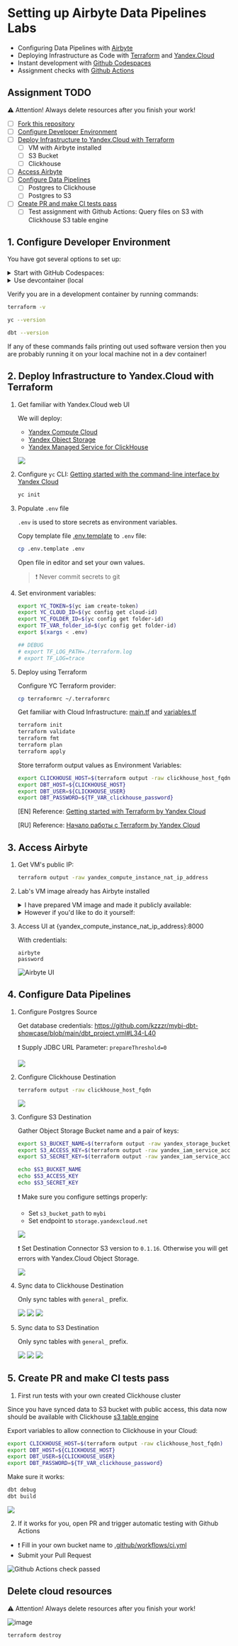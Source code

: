 # Setting up Airbyte Data Pipelines Labs

- Configuring Data Pipelines with [Airbyte](https://airbyte.com/)
- Deploying Infrastructure as Code with [Terraform](https://www.terraform.io/) and [Yandex.Cloud](https://cloud.yandex.com/en-ru/)
- Instant development with [Github Codespaces](https://docs.github.com/en/codespaces)
- Assignment checks with [Github Actions](https://github.com/features/actions)

## Assignment TODO

⚠️ Attention! Always delete resources after you finish your work!

- [ ] [Fork this repository](https://docs.github.com/en/get-started/quickstart/fork-a-repo)
- [ ] [Configure Developer Environment]()
- [ ] [Deploy Infrastructure to Yandex.Cloud with Terraform]()
    - [ ] VM with Airbyte installed
    - [ ] S3 Bucket
    - [ ] Clickhouse
- [ ] [Access Airbyte]()
- [ ] [Configure Data Pipelines]()
	- [ ] Postgres to Clickhouse
	- [ ] Postgres to S3
- [ ] [Create PR and make CI tests pass]()
    - [ ] Test assignment with Github Actions: Query files on S3 with Clickhouse S3 table engine
    
## 1. Configure Developer Environment

You have got several options to set up:
 
<details><summary>Start with GitHub Codespaces:</summary>
<p>

![GitHub Codespaces](./docs/github_codespaces.png)

</p>
</details>

<details><summary>Use devcontainer (local</summary>
<p>

1. Install [Docker](https://docs.docker.com/desktop/#download-and-install) on your local machine.

1. Install devcontainer CLI:

    Open command palette (CMD + SHIFT+ P) type *Install devcontainer CLI*

    ![](./docs/install_devcontainer_cli.png)

1. Next build and open dev container:

    ```bash
    # build dev container
    devcontainer build .

    # open dev container
    devcontainer open .
    ```

</p>
</details>

Verify you are in a development container by running commands:

```bash
terraform -v

yc --version

dbt --version
```

If any of these commands fails printing out used software version then you are probably running it on your local machine not in a dev container!

## 2. Deploy Infrastructure to Yandex.Cloud with Terraform

1. Get familiar with Yandex.Cloud web UI

    We will deploy:
    - [Yandex Compute Cloud](https://cloud.yandex.com/en/services/compute)
    - [Yandex Object Storage](https://cloud.yandex.com/en/services/storage)
    - [Yandex Managed Service for ClickHouse](https://cloud.yandex.com/en/services/managed-clickhouse)
    
    ![](./docs/clickhouse_management_console.gif)

1. Configure `yc` CLI: [Getting started with the command-line interface by Yandex Cloud](https://cloud.yandex.com/en/docs/cli/quickstart#install)

    ```bash
    yc init
    ```

1. Populate `.env` file

    `.env` is used to store secrets as environment variables.

    Copy template file [.env.template](./.env.template) to `.env` file:
    ```bash
    cp .env.template .env
    ```

    Open file in editor and set your own values.

    > ❗️ Never commit secrets to git    

1. Set environment variables:

    ```bash
    export YC_TOKEN=$(yc iam create-token)
    export YC_CLOUD_ID=$(yc config get cloud-id)
    export YC_FOLDER_ID=$(yc config get folder-id)
    export TF_VAR_folder_id=$(yc config get folder-id)
    export $(xargs < .env)

    ## DEBUG
    # export TF_LOG_PATH=./terraform.log
    # export TF_LOG=trace
    ```

1. Deploy using Terraform

    Configure YC Terraform provider:
    
    ```bash
    cp terraformrc ~/.terraformrc
    ```

    Get familiar with Cloud Infrastructure: [main.tf](./main.tf) and [variables.tf](./variables.tf)

    ```bash
    terraform init
    terraform validate
    terraform fmt
    terraform plan
    terraform apply
    ```

    Store terraform output values as Environment Variables:

    ```bash
    export CLICKHOUSE_HOST=$(terraform output -raw clickhouse_host_fqdn)
    export DBT_HOST=${CLICKHOUSE_HOST}
    export DBT_USER=${CLICKHOUSE_USER}
    export DBT_PASSWORD=${TF_VAR_clickhouse_password}
    ```

    [EN] Reference: [Getting started with Terraform by Yandex Cloud](https://cloud.yandex.com/en/docs/tutorials/infrastructure-management/terraform-quickstart)
    
    [RU] Reference: [Начало работы с Terraform by Yandex Cloud](https://cloud.yandex.ru/docs/tutorials/infrastructure-management/terraform-quickstart)

## 3. Access Airbyte

1. Get VM's public IP:

    ```bash
    terraform output -raw yandex_compute_instance_nat_ip_address
    ```

2. Lab's VM image already has Airbyte installed

    <details><summary>I have prepared VM image and made it publicly available:</summary>
    <p>

    https://cloud.yandex.com/en-ru/docs/compute/concepts/image#public

    ```bash
    yc resource-manager cloud add-access-binding y-cloud \
        --role compute.images.user \
        --subject system:allAuthenticatedUsers
    ```

    TODO: define VM image with **Packer** so that everyone is able to build his own image

    </p>
    </details>


    <details><summary>However if you'd like to do it yourself:</summary>
    <p>

    ```bash
    ssh airbyte@{yandex_compute_instance_nat_ip_address}

    sudo mkdir airbyte && cd airbyte
    sudo wget https://raw.githubusercontent.com/airbytehq/airbyte-platform/main/{.env,flags.yml,docker-compose.yaml}
    sudo docker-compose up -d
    ```

    </p>
    </details>

3. Access UI at {yandex_compute_instance_nat_ip_address}:8000

    With credentials:

    ```
    airbyte
    password
    ```

    ![Airbyte UI](./docs/airbyte_ui.png)

## 4. Configure Data Pipelines

1. Configure Postgres Source

    Get database credentials: https://github.com/kzzzr/mybi-dbt-showcase/blob/main/dbt_project.yml#L34-L40

    ❗️ Supply JDBC URL Parameter: `prepareThreshold=0`

    ![](./docs/airbyte_source_postgres.png)

1. Configure Clickhouse Destination

    ```bash
    terraform output -raw clickhouse_host_fqdn
    ```

    ![](./docs/airbyte_destination_clickhouse.png)

1. Configure S3 Destination

    Gather Object Storage Bucket name and a pair of keys:

    ```bash
    export S3_BUCKET_NAME=$(terraform output -raw yandex_storage_bucket_name)
    export S3_ACCESS_KEY=$(terraform output -raw yandex_iam_service_account_static_access_key)
    export S3_SECRET_KEY=$(terraform output -raw yandex_iam_service_account_static_secret_key)

    echo $S3_BUCKET_NAME
    echo $S3_ACCESS_KEY
    echo $S3_SECRET_KEY
    ```

    ❗️ Make sure you configure settings properly:
    
    - Set `s3_bucket_path` to `mybi`
    - Set endpoint to `storage.yandexcloud.net`

    ![](./docs/airbyte_destination_s3_1.png)

    ❗️ Set Destination Connector S3 version to `0.1.16`. Otherwise you will get errors with Yandex.Cloud Object Storage.

    ![](./docs/airbyte_destination_s3_3.png)

1. Sync data to Clickhouse Destination

    Only sync tables with `general_` prefix.

    ![](./docs/airbyte_sync_clickhouse_1.png)
    ![](./docs/airbyte_sync_clickhouse_2.png)
    ![](./docs/airbyte_sync_clickhouse_3.png)

1. Sync data to S3 Destination

    Only sync tables with `general_` prefix.

    ![](./docs/airbyte_sync_s3_1.png)
    ![](./docs/airbyte_sync_s3_2.png)
    ![](./docs/airbyte_sync_s3_3.png)

## 5. Create PR and make CI tests pass

1. First run tests with your own created Clickhouse cluster

Since you have synced data to S3 bucket with public access, this data now should be available with Clickhouse [s3 table engine](https://clickhouse.com/docs/en/engines/table-engines/integrations/s3)

Export variables to allow connection to Clickhouse in your Cloud:

```bash
export CLICKHOUSE_HOST=$(terraform output -raw clickhouse_host_fqdn)
export DBT_HOST=${CLICKHOUSE_HOST}
export DBT_USER=${CLICKHOUSE_USER}
export DBT_PASSWORD=${TF_VAR_clickhouse_password}
```

Make sure it works:

```bash
dbt debug
dbt build
```

![](./docs/dbt_devenv.gif)

2. If it works for you, open PR and trigger automatic testing with Github Actions

- ❗️ Fill in your own bucket name to [.github/workflows/ci.yml](./.github/workflows/ci.yml#L58)
- Submit your Pull Request

![Github Actions check passed](./docs/github_checks_passed.png)

## Delete cloud resources

⚠️ Attention! Always delete resources after you finish your work!

![image](https://user-images.githubusercontent.com/34193409/214896888-3c6db293-8f1c-4931-8277-b2e4137f30a3.png)

```bash
terraform destroy
```
